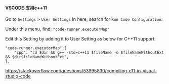 #### VSCODE:支持c++11

Go to `Settings` > `User Settings` In here, search for `Run Code Configuration`:

Under this menu, find: `"code-runner.executorMap"`

Edit this Setting by adding it to User Setting as below for C++11 support:

```shell
"code-runner.executorMap":{
    "cpp": "cd $dir && g++ -std=c++11 $fileName -o $fileNameWithoutExt && $dir$fileNameWithoutExt",
},
```



https://stackoverflow.com/questions/53995830/compiling-c11-in-visual-studio-code